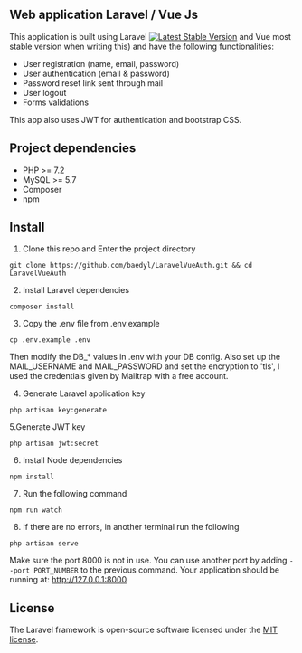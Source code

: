 ## Web application Laravel / Vue Js

This application is built using Laravel <a href="https://packagist.org/packages/laravel/framework"><img src="https://poser.pugx.org/laravel/framework/v/stable.svg" alt="Latest Stable Version"></a> and Vue most stable version when writing this) and have the following functionalities:

- User registration (name, email, password)
- User authentication (email & password)
- Password reset link sent through mail
- User logout
- Forms validations

This app also uses JWT for authentication and bootstrap CSS.

## Project dependencies

* PHP >= 7.2
* MySQL >= 5.7
* Composer
* npm

## Install

1. Clone this repo and Enter the project directory
```
git clone https://github.com/baedyl/LaravelVueAuth.git && cd LaravelVueAuth
```

2. Install Laravel dependencies
```
composer install
```

3. Copy the .env file from .env.example
```
cp .env.example .env
```
Then modify the DB_* values in .env with your DB config. Also set up the MAIL_USERNAME and MAIL_PASSWORD and set the encryption to 'tls', I used the credentials given by Mailtrap with a free account.

4. Generate Laravel application key
```
php artisan key:generate
```

5.Generate JWT key
```
php artisan jwt:secret
```

6. Install Node dependencies
```
npm install
```

7. Run the following command
```
npm run watch
```

8. If there are no errors, in another terminal run the following
```
php artisan serve
```
Make sure the port 8000 is not in use. You can use another port by adding
```--port PORT_NUMBER``` to the previous command.
Your application should be running at: http://127.0.0.1:8000

## License

The Laravel framework is open-source software licensed under the [MIT license](https://opensource.org/licenses/MIT).
